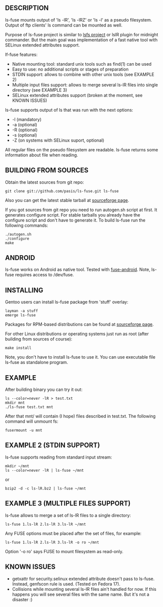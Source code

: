 ## DESCRIPTION

ls-fuse mounts output of 'ls -lR', 'ls -lRZ' or 'ls -l' as a pseudo filesystem.
Output of ftp clients' ls command can be mounted as well.

Purpose of ls-fuse project is similar to [lsfs project][1] or lslR plugin for
midnight commander. But the main goal was implementation of a fast native tool
with SELinux extended attributes support.

lf-fuse features:

* Native mounting tool: standard unix tools such as find(1) can be used
* Easy to use: no additional scripts or stages of preparation
* STDIN support: allows to combine with other unix tools (see EXAMPLE 2)
* Multiple input files support: allows to merge several ls-lR files into single
  directory (see EXAMPLE 3)
* SELinux extended attributes support (broken at the moment, see KNOWN ISSUES)

ls-fuse supports output of ls that was run with the next options:

* -l (mandatory)
* -a (optional)
* -R (optional)
* -s (optional)
* -Z (on systems with SELinux suport, optional)

All regular files on the pseudo filesystem are readable. ls-fuse returns
some information about file when reading.

[1]: http://lsfs.sourceforge.net

## BUILDING FROM SOURCES

Obtain the latest sources from git repo:

	git clone git://github.com/pasis/ls-fuse.git ls-fuse

Also you can get the latest stable tarball at [sourceforge page][2].

If you got sources from git repo you need to run autogen.sh script at first.
It generates configure script. For stable tarballs you already have the
configure script and don't have to generate it. To build ls-fuse run the
following commands:

	./autogen.sh
	./configure
	make

[2]: https://sourceforge.net/projects/lsfuse

## ANDROID

ls-fuse works on Android as native tool. Tested with [fuse-android][3].
Note, ls-fuse requires access to /dev/fuse.

[3]: https://github.com/seth-hg/fuse-android

## INSTALLING

Gentoo users can install ls-fuse package from 'stuff' overlay:

	layman -a stuff
	emerge ls-fuse

Packages for RPM-based distributions can be found at [sourceforge page][2].

For other Linux distributions or operating systems just run as root (after
building from sources of course):

	make install

Note, you don't have to install ls-fuse to use it. You can use executable file
ls-fuse as standalone program.

## EXAMPLE

After building binary you can try it out:

	ls --color=never -lR > test.txt
	mkdir mnt
	./ls-fuse test.txt mnt

After that mnt/ will contain (I hope) files described in test.txt. The
following command will unmount fs:

	fusermount -u mnt

## EXAMPLE 2 (STDIN SUPPORT)

ls-fuse supports reading from standard input stream:

	mkdir ~/mnt
	ls --color=never -lR | ls-fuse ~/mnt

or

	bzip2 -d -c ls-lR.bz2 | ls-fuse ~/mnt

## EXAMPLE 3 (MULTIPLE FILES SUPPORT)

ls-fuse allows to merge a set of ls-lR files to a single directory:

	ls-fuse 1.ls-lR 2.ls-lR 3.ls-lR ~/mnt

Any FUSE options must be placed after the set of files, for example:

	ls-fuse 1.ls-lR 2.ls-lR 3.ls-lR -o ro ~/mnt

Option '-o ro' says FUSE to mount filesystem as read-only.

## KNOWN ISSUES

* getxattr for security.selinux extended attribute doesn't pass to ls-fuse.
  Instead, genfscon rule is used. (Tested on Fedora 17).
* Collisions while mounting several ls-lR files ain't handled for now. If this
  happens you will see several files with the same name. But it's not a
  disaster :)
